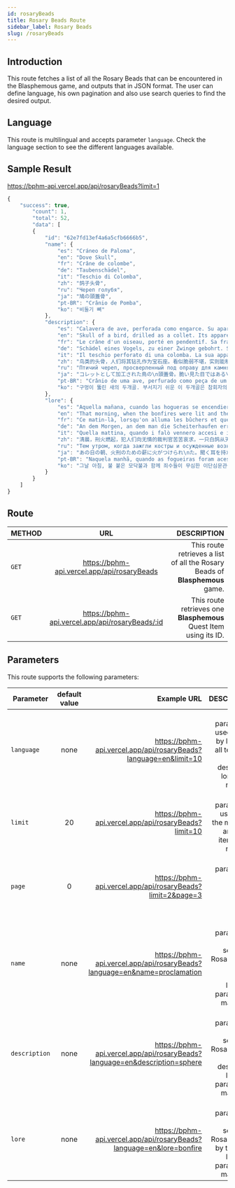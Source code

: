 ```yaml
---
id: rosaryBeads
title: Rosary Beads Route
sidebar_label: Rosary Beads
slug: /rosaryBeads
---
```


## Introduction

This route fetches a list of all the Rosary Beads that can be encountered in the Blasphemous game, 
and outputs that in JSON format. The user can define language, his own pagination and also use search queries 
to find the desired output.

## Language

This route is multilingual and accepts parameter `language`. Check the language section to see the different languages available.

## Sample Result

https://bphm-api.vercel.app/api/rosaryBeads?limit=1

```javascript
{
    "success": true,
        "count": 1,
        "total": 52,
        "data": [
        {
            "id": "62e7fd13ef4a6a5cfb6666b5",
            "name": {
                "es": "Cráneo de Paloma",
                "en": "Dove Skull",
                "fr": "Crâne de colombe",
                "de": "Taubenschädel",
                "it": "Teschio di Colomba",
                "zh": "鸽子头骨",
                "ru": "Череп голубя",
                "ja": "鳩の頭蓋骨",
                "pt-BR": "Crânio de Pomba",
                "ko": "비둘기 뼈"
            },
            "description": {
                "es": "Calavera de ave, perforada como engarce. Su aparente fragilidad potencia ligeramente las defensas de Penitente.",
                "en": "Skull of a bird, drilled as a collet. Its apparent frailness slightly strengthens The Penitent One's defences.",
                "fr": "Le crâne d'un oiseau, porté en pendentif. Sa fragilité apparente renforce légèrement les défenses du Pénitent.",
                "de": "Schädel eines Vogels, zu einer Zwinge gebohrt. Seine Zerbrechlichkeit stärkt die Verteidigung des Büßers geringfügig.",
                "it": "Il teschio perforato di una colomba. La sua apparente fragilità rafforza leggermente la Difesa del Penitente.",
                "zh": "鸟类的头骨，人们将其钻孔作为宝石座。看似脆弱不堪，实则能稍微提升忏悔者的防御",
                "ru": "Птичий череп, просверленный под оправу для камня. Невзирая на кажущуюся хрупкость, он несколько увеличивает защиту Кающегося.",
                "ja": "コレットとして加工された鳥の\n頭蓋骨。脆い見た目ではある\nが、悔悟者の防御を少しだけ強\n化してくれる。",
                "pt-BR": "Crânio de uma ave, perfurado como peça de um colar. Sua aparente fragilidade fortalece ligeiramente as defesas do Penitente.",
                "ko": "구멍이 뚫린 새의 두개골. 부서지기 쉬운 이 두개골은 참회자의 방어력을 약간 올려 준다."
            },
            "lore": {
                "es": "Aquella mañana, cuando las hogueras se encendieron y los condenados comenzaron sus terribles súplicas a los impasibles inquisidores, una paloma blanca bajó de entre los humos y se posó en el hombro de uno de los culpados y ahí permaneció hasta que ardió junto a él.",
                "en": "That morning, when the bonfires were lit and the convicts were raising their ghastly pleas to the indifferent inquisitors, a white dove came down from heaven and perched on the shoulder of a prisoner, where it stayed until it burned with him.",
                "fr": "Ce matin-là, lorsqu'on alluma les bûchers et que les condamnés lancèrent leurs suppliques sinistres aux inquisiteurs indifférents, une colombe blanche descendit des cieux et se percha sur l'épaule d'un prisonnier, où elle resta jusqu'à brûler avec lui.",
                "de": "An dem Morgen, an dem man die Scheiterhaufen errichtete und die schaurigen Klagen der Verurteilten an die gleichgültigen Ohren der Inquisitoren drangen, kam eine weiße Taube vom Himmel herab, setzte sich auf die Schulter eines der Gefangenen und ließ sich mit ihm verbrennen.",
                "it": "Quella mattina, quando i falò vennero accesi e i condannati cominciarono a innalzare suppliche agli inquisitori impassibili, una bianca colomba discese dal cielo e si posò sulla spalla di un prigioniero, dove rimase fino a bruciare insieme a lui.",
                "zh": "清晨，刑火燃起，犯人们向无情的裁判官苦苦哀求，一只白鸽从天而降，飞到一名犯人肩上，与之一并被焚为灰烬",
                "ru": "Тем утром, когда зажгли костры и осужденные возносили свои мольбы безразличным инквизиторам, белый голубь спустился с небес и сел на плечо одному из заключенных, где и сидел, пока не сгорел вместе с ним.",
                "ja": "あの日の朝、火刑のための薪に火がつけられ\nた。聞く耳を持たない宗教裁判官たちに向かっ\nて囚人が必死に嘆願を続ける中、一羽の白い鳥\nが天より舞い降り、囚人の肩に止まった。鳥は\n囚人と共に炎に燃やされ、やがて灰になった。",
                "pt-BR": "Naquela manhã, quando as fogueiras foram acesas e os condenados lançavam apelos horrendos aos inquisidores indiferentes, uma pomba branca desceu do céu e pousou no ombro de um prisioneiro, e lá ficou até queimar junto com ele.",
                "ko": "그날 아침, 불 붙은 모닥불과 함께 죄수들이 무심한 이단심문관을 향해 소름 끼치는 목소리로 애원하던 그때 흰 비둘기 한 마리가 하늘에서 내려와 한 죄수의 어깨에 걸터앉았으며, 죄수와 함께 불타 재가 될 때까지 그 자리를 떠나지 않았다."
            }
        }
    ]
}
```

## Route

| METHOD |                       URL                       |                                                                  DESCRIPTION |
|--------|:-----------------------------------------------:|-----------------------------------------------------------------------------:|
| `GET`  |   https://bphm-api.vercel.app/api/rosaryBeads   | This route retrieves a list of all the Rosary Beads of **Blasphemous** game. |
| `GET`  | https://bphm-api.vercel.app/api/rosaryBeads/:id |            This route retrieves one **Blasphemous** Quest Item using its ID. |

## Parameters

This route supports the following parameters:

| Parameter     | default value |                                                                Example URL |                                                                                             DESCRIPTION |
|---------------|:-------------:|---------------------------------------------------------------------------:|--------------------------------------------------------------------------------------------------------:|
| `language`    |     none      |           https://bphm-api.vercel.app/api/rosaryBeads?language=en&limit=10 |  This parameter is used to filter by language all text fields (name, description, lore) in the response |
| `limit`       |      20       |                       https://bphm-api.vercel.app/api/rosaryBeads?limit=10 |                               This parameter is used to set the maximum amount of items in the response |
| `page`        |       0       |                 https://bphm-api.vercel.app/api/rosaryBeads?limit=2&page=3 |                                             This parameter is used to navigate between pages of results |
| `name`        |     none      |  https://bphm-api.vercel.app/api/rosaryBeads?language=en&name=proclamation |       This parameter is used to search for Rosary Beads by their names, language parameter is mandatory |
| `description` |     none      | https://bphm-api.vercel.app/api/rosaryBeads?language=en&description=sphere | This parameter is used to search for Rosary Beads by their description, language parameter is mandatory |
| `lore`        |     none      |       https://bphm-api.vercel.app/api/rosaryBeads?language=en&lore=bonfire |        This parameter is used to search for Rosary Beads by their lore, language parameter is mandatory |


